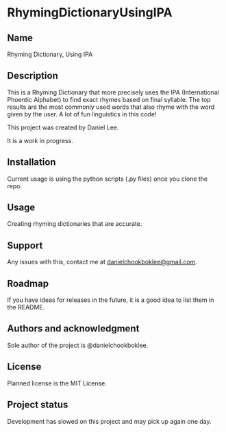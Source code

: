 # RhymingDictionaryUsingIPA

## Name
Rhyming Dictionary, Using IPA

## Description
This is a Rhyming Dictionary that more precisely uses the IPA (International Phoentic Alphabet) to find exact rhymes based on final syllable. The top results are the most commonly used words that also rhyme with the word given by the user. A lot of fun linguistics in this code!

This project was created by Daniel Lee.

It is a work in progress.

## Installation
Current usage is using the python scripts (.py files) once you clone the repo.

## Usage
Creating rhyming dictionaries that are accurate.

## Support
Any issues with this, contact me at danielchookboklee@gmail.com.

## Roadmap
If you have ideas for releases in the future, it is a good idea to list them in the README.

## Authors and acknowledgment
Sole author of the project is @danielchookboklee.

## License
Planned license is the MIT License.

## Project status
Development has slowed on this project and may pick up again one day.
